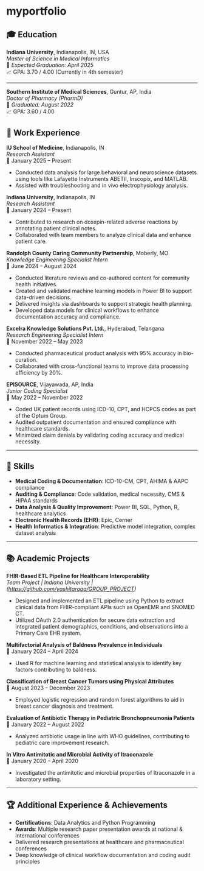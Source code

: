 # myportfolio
## 🎓 Education

**Indiana University**, Indianapolis, IN, USA  
*Master of Science in Medical Informatics*  
📅 *Expected Graduation: April 2025*  
📈 GPA: 3.70 / 4.00 (Currently in 4th semester)

---

**Southern Institute of Medical Sciences**, Guntur, AP, India  
*Doctor of Pharmacy (PharmD)*  
📅 *Graduated: August 2022*  
📈 GPA: 3.60 / 4.00

## 💼 Work Experience

**IU School of Medicine**, Indianapolis, IN  
*Research Assistant*  
📅 January 2025 – Present  
- Conducted data analysis for large behavioral and neuroscience datasets using tools like Lafayette Instruments ABETII, Inscopix, and MATLAB.  
- Assisted with troubleshooting and in vivo electrophysiology analysis.

**Indiana University**, Indianapolis, IN  
*Research Assistant*  
📅 January 2024 – Present  
- Contributed to research on doxepin-related adverse reactions by annotating patient clinical notes.  
- Collaborated with team members to analyze clinical data and enhance patient care.

**Randolph County Caring Community Partnership**, Moberly, MO  
*Knowledge Engineering Specialist Intern*  
📅 June 2024 – August 2024  
- Conducted literature reviews and co-authored content for community health initiatives.  
- Created and validated machine learning models in Power BI to support data-driven decisions.  
- Delivered insights via dashboards to support strategic health planning.  
- Developed data models for clinical workflows to enhance documentation accuracy and compliance.

**Excelra Knowledge Solutions Pvt. Ltd.**, Hyderabad, Telangana  
*Research Engineering Specialist Intern*  
📅 November 2022 – May 2023  
- Conducted pharmaceutical product analysis with 95% accuracy in bio-curation.  
- Collaborated with cross-functional teams to improve data processing efficiency by 20%.

**EPISOURCE**, Vijayawada, AP, India  
*Junior Coding Specialist*  
📅 May 2022 – November 2022  
- Coded UK patient records using ICD-10, CPT, and HCPCS codes as part of the Optum Group.  
- Audited outpatient documentation and ensured compliance with healthcare standards.  
- Minimized claim denials by validating coding accuracy and medical necessity.

---

## 🧠 Skills

- **Medical Coding & Documentation**: ICD-10-CM, CPT, AHIMA & AAPC compliance  
- **Auditing & Compliance**: Code validation, medical necessity, CMS & HIPAA standards  
- **Data Analysis & Quality Improvement**: Power BI, SQL, Python, R, healthcare analytics  
- **Electronic Health Records (EHR)**: Epic, Cerner  
- **Health Informatics & Integration**: Predictive model integration, complex dataset analysis  

---

## 📚 Academic Projects

**FHIR-Based ETL Pipeline for Healthcare Interoperability**  
*Team Project | Indiana University | (https://github.com/yashitaraga/GROUP_PROJECT)*
- Designed and implemented an ETL pipeline using Python to extract clinical data from FHIR-compliant APIs such as OpenEMR and SNOMED CT.  
- Utilized OAuth 2.0 authentication for secure data extraction and integrated patient demographics, conditions, and observations into a Primary Care EHR system.  

**Multifactorial Analysis of Baldness Prevalence in Individuals**  
📅 January 2024 – April 2024  
- Used R for machine learning and statistical analysis to identify key factors contributing to baldness.

**Classification of Breast Cancer Tumors using Physical Attributes**  
📅 August 2023 – December 2023  
- Employed logistic regression and random forest algorithms to aid in breast cancer diagnosis and treatment.

**Evaluation of Antibiotic Therapy in Pediatric Bronchopneumonia Patients**  
📅 January 2022 – August 2022  
- Analyzed antibiotic usage in line with WHO guidelines, contributing to pediatric care improvement research.

**In Vitro Antimitotic and Microbial Activity of Itraconazole**  
📅 January 2020 – April 2020  
- Investigated the antimitotic and microbial properties of Itraconazole in a laboratory setting.

---

## 🏆 Additional Experience & Achievements

- **Certifications**: Data Analytics and Python Programming  
- **Awards**: Multiple research paper presentation awards at national & international conferences  
- Delivered research presentations at healthcare and pharmaceutical conferences  
- Deep knowledge of clinical workflow documentation and coding audit principles  
